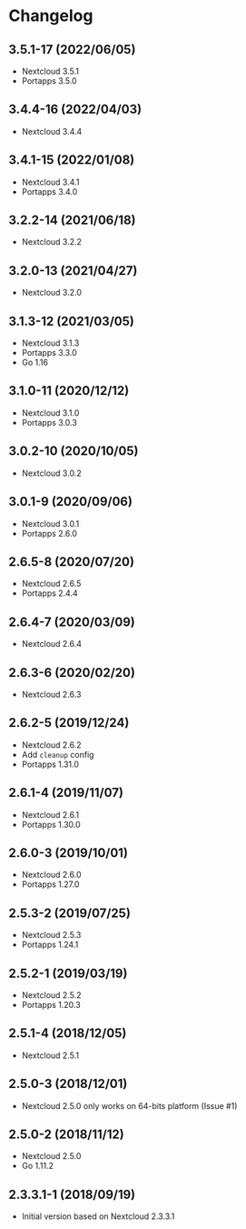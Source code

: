 # Changelog

## 3.5.1-17 (2022/06/05)

* Nextcloud 3.5.1
* Portapps 3.5.0

## 3.4.4-16 (2022/04/03)

* Nextcloud 3.4.4

## 3.4.1-15 (2022/01/08)

* Nextcloud 3.4.1
* Portapps 3.4.0

## 3.2.2-14 (2021/06/18)

* Nextcloud 3.2.2

## 3.2.0-13 (2021/04/27)

* Nextcloud 3.2.0

## 3.1.3-12 (2021/03/05)

* Nextcloud 3.1.3
* Portapps 3.3.0
* Go 1.16

## 3.1.0-11 (2020/12/12)

* Nextcloud 3.1.0
* Portapps 3.0.3

## 3.0.2-10 (2020/10/05)

* Nextcloud 3.0.2

## 3.0.1-9 (2020/09/06)

* Nextcloud 3.0.1
* Portapps 2.6.0

## 2.6.5-8 (2020/07/20)

* Nextcloud 2.6.5
* Portapps 2.4.4

## 2.6.4-7 (2020/03/09)

* Nextcloud 2.6.4

## 2.6.3-6 (2020/02/20)

* Nextcloud 2.6.3

## 2.6.2-5 (2019/12/24)

* Nextcloud 2.6.2
* Add `cleanup` config
* Portapps 1.31.0

## 2.6.1-4 (2019/11/07)

* Nextcloud 2.6.1
* Portapps 1.30.0

## 2.6.0-3 (2019/10/01)

* Nextcloud 2.6.0
* Portapps 1.27.0

## 2.5.3-2 (2019/07/25)

* Nextcloud 2.5.3
* Portapps 1.24.1

## 2.5.2-1 (2019/03/19)

* Nextcloud 2.5.2
* Portapps 1.20.3

## 2.5.1-4 (2018/12/05)

* Nextcloud 2.5.1

## 2.5.0-3 (2018/12/01)

* Nextcloud 2.5.0 only works on 64-bits platform (Issue #1)

## 2.5.0-2 (2018/11/12)

* Nextcloud 2.5.0
* Go 1.11.2

## 2.3.3.1-1 (2018/09/19)

* Initial version based on Nextcloud 2.3.3.1
